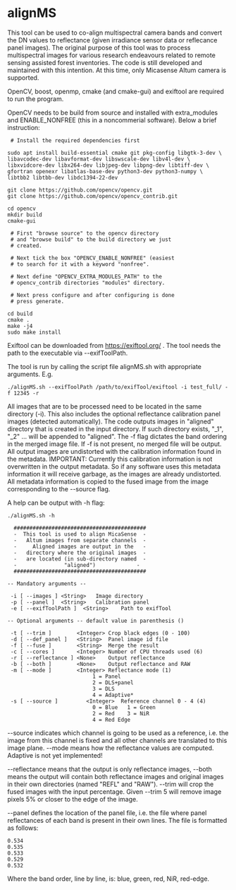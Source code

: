 # alignMS

This tool can be used to co-align multispectral camera bands and convert the DN values to reflectance (given irradiance sensor data or reflecance panel 
images). The original purpose of this tool was to  process multispectral images for various research endeavours related to remote sensing assisted forest 
inventories. The code is still  developed and maintained with this intention. At this time, only Micasense Altum camera is supported.  

OpenCV, boost, openmp, cmake (and cmake-gui) and exiftool are required to run the program.


OpenCV needs to be build from source and installed with extra_modules and ENABLE_NONFREE (this in a noncommerial software). Below a brief instruction:

	 # Install the required dependencies first
	
	sudo apt install build-essential cmake git pkg-config libgtk-3-dev \
	libavcodec-dev libavformat-dev libswscale-dev libv4l-dev \
	libxvidcore-dev libx264-dev libjpeg-dev libpng-dev libtiff-dev \
	gfortran openexr libatlas-base-dev python3-dev python3-numpy \
	libtbb2 libtbb-dev libdc1394-22-dev
    
	git clone https://github.com/opencv/opencv.git
	git clone https://github.com/opencv/opencv_contrib.git
	
	cd opencv
	mkdir build
	cmake-gui
	
	 # First "browse source" to the opencv directory
	 # and "browse build" to the build directory we just
	 # created.
	 
	 # Next tick the box "OPENCV_ENABLE_NONFREE" (easiest
	 # to search for it with a keyword "nonfree".
	 
	 # Next define "OPENCV_EXTRA_MODULES_PATH" to the
	 # opencv_contrib directories "modules" directory.
	 
	 # Next press configure and after configuring is done
	 # press generate.
	 
	cd build
	cmake .
	make -j4
	sudo make install

		
Exiftool can be downloaded from https://exiftool.org/ . The tool needs the path to the executable via --exifToolPath.

	
The tool is run by calling the script file alignMS.sh with appropriate arguments. E.g.

	./alignMS.sh --exifToolPath /path/to/exifTool/exiftool -i test_full/ -f 12345 -r
	
	
All images that are to be processed need to be located in the same directory (-i). This also includes the optional reflectance calibration panel images 
(detected automatically). The code outputs images in "aligned" directory that is created in the input directory. If such directory exists, "_1", "_2" ... 
will be appended to "aligned". The -f flag dictates the band ordering in the merged image file. If -f is not present, no merged file will be output.
All output images are undistorted with the calibration information found in the metadata. IMPORTANT: Currently this calibration information is not
overwritten in the output metadata. So if any software uses this metadata information it will receive garbage, as the images are already 
undistorted. All metadata information is copied to the fused image from the image corresponding to the --source flag.

A help can be output with -h flag:

	./alignMS.sh -h
	
	  ##########################################
	  -  This tool is used to align MicaSense  -
	  -   Altum images from separate channels  -
	  -     Aligned images are output in the   -
	  -   directory where the original images  -
	  -   are located (in sub-directory named  -
	  -               "aligned")             -
	  ##########################################

	-- Mandatory arguments --

	 -i [ --images ] <String>	Image directory
	 -p [ --panel ]  <String>	Calibration panel 
	 -e [ --exifToolPath ]  <String>	Path to exifTool 
	 
	-- Optional arguments -- default value in parenthesis ()

	 -t [ --trim ]        <Integer>	Crop black edges (0 - 100) 
	 -d [ --def_panel ]   <String>	Panel image id file 
	 -f [ --fuse ]        <String>	Merge the result 
	 -c [ --cores ]       <Integer>	Number of CPU threads used (6) 
	 -r [ --reflectance ] <None>	Output reflectance 
	 -b [ --both ]        <None>	Output reflectance and RAW 
	 -m [ --mode ]        <Integer>	Reflectance mode (1) 
		                  	   1 = Panel            
		                  	   2 = DLS+panel        
		                  	   3 = DLS              
		                  	   4 = Adaptive*        
	 -s [ --source ]         <Integer>	Reference channel 0 - 4 (4)
		                  	   0 = Blue   1 = Green 
		                  	   2 = Red    3 = NiR   
		                  	   4 = Red Edge
	
	
--source indicates which channel is going to be used as a reference, i.e.
the image from this channel is fixed and all other channels are translated
to this image plane. --mode means how the reflectance values are computed.
Adaptive is not yet implemented!

--reflectance means that the output is only reflectance images, --both
means the output will contain both reflectance images and original images
in their own directories (named "REFL" and "RAW"). --trim will crop the fused
images with the input percentage. Given --trim 5 will remove image pixels 
5% or closer to the edge of the image.  


--panel defines the location of the panel file, i.e. the file where panel
reflectances of each band is present in their own lines.
The file is formatted as follows:

	0.534
	0.535
	0.533
	0.529
	0.532

Where the band order, line by line, is: blue, green, red, NiR, red-edge.
